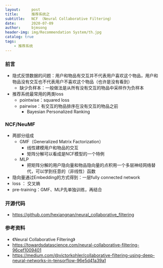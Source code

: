 ```yaml
---
layout:     post
title:      推荐系统之
subtitle:   NCF （Neural Collaborative Filtering）
date:       2020-07-09
author:     bjmsong
header-img: img/Recommendation System/th.jpg
catalog: true
tags:
    - 推荐系统
---
```


### 前言
- 隐式反馈数据的问题：用户和物品有交互并不代表用户喜欢这个物品，用户和物品没有交互也不代表用户不喜欢这个物品（也许是没有看到）
    - 缺少负样本：一般做法是从所有没有交互的物品中采样作为负样本
- 推荐系统最常用的两类loss
    - pointwise：squared loss
    - pairwise：有交互的物品排序在没有交互的物品之前
        - Bayesian Personalized Ranking

### NCF/NeuMF
- 两部分组成
    - GMF（Generalized Matrix Factorization）
        - 线性建模用户和物品的交互
        - 矩阵分解可以看成是NCF模型的一个特例
    - MLP
        - 把矩阵分解的用户隐向量和物品隐向量的点积用一个多层神经网络替代，可以学到任意的（非线性）函数
- 隐向量通过Embedding的方式得到：一层fully connected network
- loss ： 交叉熵
- pre-training：GMF、MLP先单独训练，再结合

### 开源代码
- https://github.com/hexiangnan/neural_collaborative_filtering

### 参考资料
- 《Neural Collaborative Filtering》
- https://towardsdatascience.com/neural-collaborative-filtering-96cef1009401
- https://medium.com/@victorkohler/collaborative-filtering-using-deep-neural-networks-in-tensorflow-96e5d41a39a1
